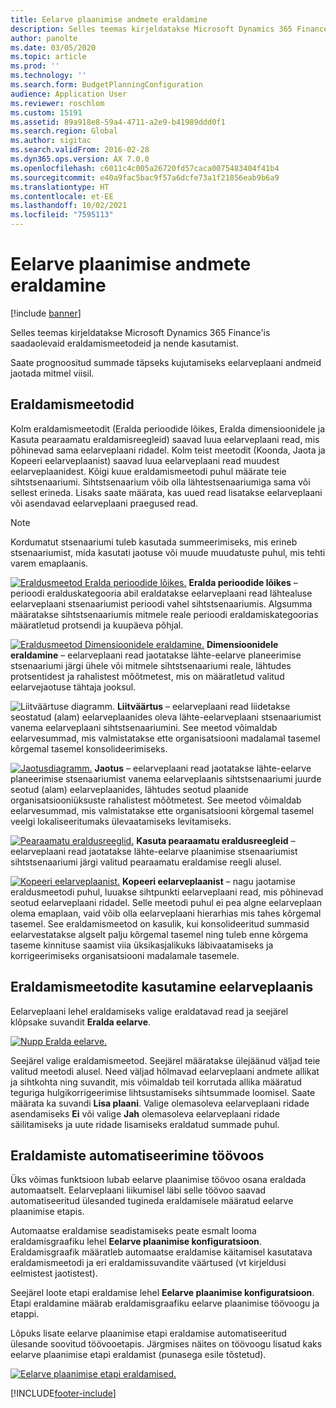 ```yaml
---
title: Eelarve plaanimise andmete eraldamine
description: Selles teemas kirjeldatakse Microsoft Dynamics 365 Finance'is saadaolevaid eraldamismeetodeid ja nende kasutamist.
author: panolte
ms.date: 03/05/2020
ms.topic: article
ms.prod: ''
ms.technology: ''
ms.search.form: BudgetPlanningConfiguration
audience: Application User
ms.reviewer: roschlom
ms.custom: 15191
ms.assetid: 89a918e8-59a4-4711-a2e9-b41989ddd0f1
ms.search.region: Global
ms.author: sigitac
ms.search.validFrom: 2016-02-28
ms.dyn365.ops.version: AX 7.0.0
ms.openlocfilehash: c6011c4c005a26720fd57caca0075483404f41b4
ms.sourcegitcommit: e40a9fac5bac9f57a6dcfe73a1f21856eab9b6a9
ms.translationtype: HT
ms.contentlocale: et-EE
ms.lasthandoff: 10/02/2021
ms.locfileid: "7595113"
---
```

# <a name="budget-planning-data-allocation"></a>Eelarve plaanimise andmete eraldamine

[!include [banner](../includes/banner.md)]

Selles teemas kirjeldatakse Microsoft Dynamics 365 Finance'is saadaolevaid eraldamismeetodeid ja nende kasutamist.  

Saate prognoositud summade täpseks kujutamiseks eelarveplaani andmeid jaotada mitmel viisil.

## <a name="allocation-methods"></a>Eraldamismeetodid
Kolm eraldamismeetodit (Eralda perioodide lõikes, Eralda dimensioonidele ja Kasuta pearaamatu eraldamisreegleid) saavad luua eelarveplaani read, mis põhinevad sama eelarveplaani ridadel. Kolm teist meetodit (Koonda, Jaota ja Kopeeri eelarveplaanist) saavad luua eelarveplaani read muudest eelarveplaanidest. Kõigi kuue eraldamismeetodi puhul määrate teie sihtstsenaariumi. Sihtstsenaarium võib olla lähtestsenaariumiga sama või sellest erineda. Lisaks saate määrata, kas uued read lisatakse eelarveplaani või asendavad eelarveplaani praegused read.

> [!NOTE] 
> Kordumatut stsenaariumi tuleb kasutada summeerimiseks, mis erineb stsenaariumist, mida kasutati jaotuse või muude muudatuste puhul, mis tehti varem emaplaanis.  

[![Eraldusmeetod Eralda perioodide lõikes.](./media/allocateacrossperiods-300x259.png)](./media/allocateacrossperiods.png)
**Eralda perioodide lõikes** – perioodi eralduskategooria abil eraldatakse eelarveplaani read lähtealuse eelarveplaani stsenaariumist perioodi vahel sihtstsenaariumis. Algsumma määratakse sihtstsenaariumis mitmele reale perioodi eraldamiskategoorias määratletud protsendi ja kuupäeva põhjal.         

[![Eraldusmeetod Dimensioonidele eraldamine.](./media/allocatetodimensions.jpg)](./media/allocatetodimensions.jpg)
**Dimensioonidele eraldamine** – eelarveplaani read jaotatakse lähte-eelarve planeerimise stsenaariumi järgi ühele või mitmele sihtstsenaariumi reale, lähtudes protsentidest ja rahalistest mõõtmetest, mis on määratletud valitud eelarvejaotuse tähtaja jooksul.           

![Liitväärtuse diagramm.](./media/aggregatechart-300x230.png)
**Liitväärtus** – eelarveplaani read liidetakse seostatud (alam) eelarveplaanides oleva lähte-eelarveplaani stsenaariumist vanema eelarveplaani sihtstsenaariumini. See meetod võimaldab eelarvesummad, mis valmistatakse ette organisatsiooni madalamal tasemel kõrgemal tasemel konsolideerimiseks.          

[![Jaotusdiagramm.](./media/distributechart-300x230.png)](./media/distributechart.png)
**Jaotus** – eelarveplaani read jaotatakse lähte-eelarve planeerimise stsenaariumist vanema eelarveplaanis sihtstsenaariumi juurde seotud (alam) eelarveplaanides, lähtudes seotud plaanide organisatsiooniüksuste rahalistest mõõtmetest. See meetod võimaldab eelarvesummad, mis valmistatakse ette organisatsiooni kõrgemal tasemel veelgi lokaliseeritumaks ülevaatamiseks levitamiseks.           

[![Pearaamatu eraldusreeglid.](./media/ledgerallocationrules-300x202.png)](./media/ledgerallocationrules.png)
**Kasuta pearaamatu eraldusreegleid** – eelarveplaani read jaotatakse lähte-eelarve plaanimise stsenaariumist sihtstsenaariumi järgi valitud pearaamatu eraldamise reegli alusel. 

[![Kopeeri eelarveplaanist.](./media/copyfrombudgetplan-187x300.png)](./media/copyfrombudgetplan.png)
**Kopeeri eelarveplaanist** – nagu jaotamise eraldusmeetodi puhul, luuakse sihtpunkti eelarveplaani read, mis põhinevad seotud eelarveplaani ridadel. Selle meetodi puhul ei pea algne eelarveplaan olema emaplaan, vaid võib olla eelarveplaani hierarhias mis tahes kõrgemal tasemel. See eraldamismeetod on kasulik, kui konsolideeritud summasid eelarvestatakse algselt palju kõrgemal tasemel ning tuleb enne kõrgema taseme kinnituse saamist viia üksikasjalikuks läbivaatamiseks ja korrigeerimiseks organisatsiooni madalamale tasemele.          

## <a name="using-allocation-methods-in-a-budget-plan"></a>Eraldamismeetodite kasutamine eelarveplaanis
Eelarveplaani lehel eraldamiseks valige eraldatavad read ja seejärel klõpsake suvandit **Eralda eelarve**.

[![Nupp Eralda eelarve.](./media/allocatebudgetbutton-300x84.png)](./media/allocatebudgetbutton.png) 

Seejärel valige eraldamismeetod. Seejärel määratakse ülejäänud väljad teie valitud meetodi alusel. Need väljad hõlmavad eelarveplaani andmete allikat ja sihtkohta ning suvandit, mis võimaldab teil korrutada allika määratud teguriga hulgikorrigeerimise lihtsustamiseks sihtsummade loomisel. Saate määrata ka suvandi **Lisa plaani**. Valige olemasoleva eelarveplaani ridade asendamiseks **Ei** või valige **Jah** olemasoleva eelarveplaani ridade säilitamiseks ja uute ridade lisamiseks eraldatud summade puhul.

## <a name="automating-allocations-during-a-workflow"></a>Eraldamiste automatiseerimine töövoos
Üks võimas funktsioon lubab eelarve plaanimise töövoo osana eraldada automaatselt. Eelarveplaani liikumisel läbi selle töövoo saavad automatiseeritud ülesanded tugineda eraldamisele määratud eelarve plaanimise etapis. 

Automaatse eraldamise seadistamiseks peate esmalt looma eraldamisgraafiku lehel **Eelarve plaanimise konfiguratsioon**. Eraldamisgraafik määratleb automaatse eraldamise käitamisel kasutatava eraldamismeetodi ja eri eraldamissuvandite väärtused (vt kirjeldusi eelmistest jaotistest). 

Seejärel loote etapi eraldamise lehel **Eelarve plaanimise konfiguratsioon**. Etapi eraldamine määrab eraldamisgraafiku eelarve plaanimise töövoogu ja etappi. 

Lõpuks lisate eelarve plaanimise etapi eraldamise automatiseeritud ülesande soovitud töövooetapis. Järgmises näites on töövoogu lisatud kaks eelarve plaanimise etapi eraldamist (punasega esile tõstetud).

[![Eelarve plaanimise etapi eraldamised.](./media/budgetplanningstageallocations-300x300.png)](./media/budgetplanningstageallocations.png)





[!INCLUDE[footer-include](../../includes/footer-banner.md)]
